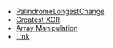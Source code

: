 * [PalindromeLongestChange](https://www.hackerrank.com/challenges/richie-rich/problem)
* [Greatest XOR ](https://www.hackerrank.com/challenges/the-great-xor/problem)
* [Array Manipulation](https://www.hackerrank.com/challenges/crush/problem)
* [Link ](https://www.youtube.com/watch?v=RQpR3MU_g7c&feature=youtu.be)
